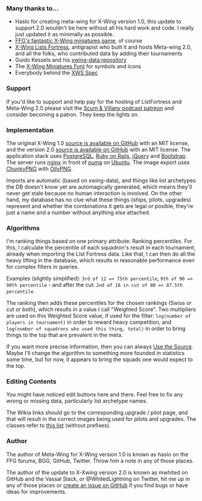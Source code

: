 ### Many thanks to...

* Haslo for creating meta-wing for X-Wing version 1.0, this update to support 2.0 wouldn't be here without all his hard work and code. I really just updated it as minimally as possible.
* [FFG's fantastic X-Wing miniatures game](https://www.fantasyflightgames.com/en/products/x-wing),
of course
* [X-Wing Lists Fortress](http://listfortress.com/), antigrapist who built it and hosts Meta-wing 2.0, and all the folks,
who contributed data by adding their tournaments
* Guido Kessels and his [xwing-data repository](https://github.com/guidokessels/xwing-data2)
* The [X-Wing Miniatures Font](https://github.com/geordanr/xwing-miniatures-font) for symbols and icons
* Everybody behind the [XWS Spec](https://github.com/elistevens/xws-spec)

### Support

If you'd like to support and help pay for the hosting of ListFortress and Meta-Wing 2.0 please visit the [Scum & Villany podcast patreon](https://www.patreon.com/scumandvillainy) and consider becoming a patron. They keep the lights on.

### Implementation

The original X-Wing 1.0 [source is available on GitHub](https://github.com/haslo/lists_juggle_browser) with an MIT license, and the version 2.0 [source is available on GitHub](https://github.com/AlexRaubach/lists_juggle_browser) with an MIT license.
The application stack uses [PostgreSQL](https://www.postgresql.org/), [Ruby on Rails](http://rubyonrails.org/),
[jQuery](https://jquery.com/) and [Bootstrap](http://getbootstrap.com/). The server runs
[nginx](https://www.nginx.com/solutions/web-server/) in front of [puma](http://puma.io/) on
[Ubuntu](https://www.ubuntu.com/). The image export uses [ChunkyPNG](http://chunkypng.com/) with [OilyPNG](https://github.com/wvanbergen/oily_png).

Imports are automatic (based on xwing-data), and things like list archetypes the DB doesn't know yet are automagically
generated, which means they'll never get stale because no human interaction is involved. On the other hand, my database
has no clue what these things (ships, pilots, upgrades) represent and whether the combinations it gets are legal
or posible, they're just a name and a number without anything else attached.

### Algorithms

I'm ranking things based on one primary attribute: Ranking percentiles. For this, I calculate the percentile of each
squadron's result in each tournament, already when importing the List Fortress data. Like that, I can then do all
the heavy lifting in the database, which results in reasonable performance even for complex filters in queries.

Examples (slightly simplified): `3rd of 12 => 75th percentile`, `9th of 90 => 90th percentile` - and after the cut:
`2nd of 16 in cut of 80 => 87.5th percentile`.

The ranking then adds these percentiles for the chosen rankings (Swiss or cut or both), which results in a value I
call "Weighted Score". Two multipliers are used on this Weighted Score value, if used for the filter: `log(number of players in tournament)`
in order to reward heavy competition, and `log(number of squadrons who used this thing, total)` in order to bring things
to the top that are prevalent in the meta.

If you want more precise information, then you can always
[Use the Source](https://github.com/haslo/lists_juggle_browser/blob/master/app/models/rankers/weight_query_builder.rb).
Maybe I'll change the algorithm to something more founded in statistics some time, but for now, it appears to bring the
squads one would expect to the top.

### Editing Contents

You might have noticed edit buttons here and there. Feel free to fix any wrong or missing data, particularly list
archetype names.

The Wikia links should go to the corresponding upgrade / pilot page, and that will result in the correct images being
used for pilots and upgrades. The classes refer to [this list](https://geordanr.github.io/xwing-miniatures-font/)
(without prefixes).

### Author

The author of Meta-Wing for X-Wing version 1.0 is known as haslo on the FFG forums, BGG, GitHub, Twitter. Throw him a note in any of those places.

The author of the update to X-Xwing version 2.0 is known as mwhited on GitHub and the Vassal Slack, or @WhitedLightning on Twitter, hit me up in any of those places or
[create an issue on GitHub](https://github.com/AlexRaubach/lists_juggle_browser/issues) if you find bugs or have ideas for
improvements.
